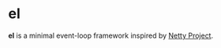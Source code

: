 # el

**el** is a minimal event-loop framework inspired by [Netty Project](https://github.com/netty/netty). 